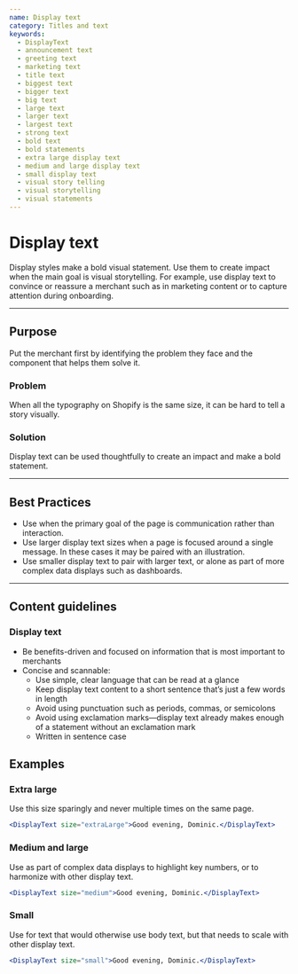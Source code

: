 ```yaml
---
name: Display text
category: Titles and text
keywords:
  - DisplayText
  - announcement text
  - greeting text
  - marketing text
  - title text
  - biggest text
  - bigger text
  - big text
  - large text
  - larger text
  - largest text
  - strong text
  - bold text
  - bold statements
  - extra large display text
  - medium and large display text
  - small display text
  - visual story telling
  - visual storytelling
  - visual statements
---
```


# Display text

Display styles make a bold visual statement. Use them to create impact when the
main goal is visual storytelling. For example, use display text to convince or
reassure a merchant such as in marketing content or to capture attention during onboarding.

---

## Purpose

Put the merchant first by identifying the problem they face and the component that helps them solve it.

### Problem

When all the typography on Shopify is the same size, it can be hard to tell a
story visually.

### Solution

Display text can be used thoughtfully to create an impact and make a bold
statement.

---

## Best Practices

- Use when the primary goal of the page is communication rather than
interaction.
- Use larger display text sizes when a page is focused around a single message.
In these cases it may be paired with an illustration.
- Use smaller display text to pair with larger text, or alone as part of more
complex data displays such as dashboards.

---

## Content guidelines

### Display text

* Be benefits-driven and focused on information that is most important to
merchants
* Concise and scannable:
  * Use simple, clear language that can be read at a glance
  * Keep display text content to a short sentence that’s just a few words in
  length
  * Avoid using punctuation such as periods, commas, or semicolons
  * Avoid using exclamation marks—display text already makes enough of a
  statement without an exclamation mark
  * Written in sentence case

## Examples

### Extra large

Use this size sparingly and never multiple times on the same page.

```jsx
<DisplayText size="extraLarge">Good evening, Dominic.</DisplayText>
```

### Medium and large

Use as part of complex data displays to highlight key numbers, or to harmonize with other display text.

```jsx
<DisplayText size="medium">Good evening, Dominic.</DisplayText>
```

### Small

Use for text that would otherwise use body text, but that needs to scale with other display text.

```jsx
<DisplayText size="small">Good evening, Dominic.</DisplayText>
```
